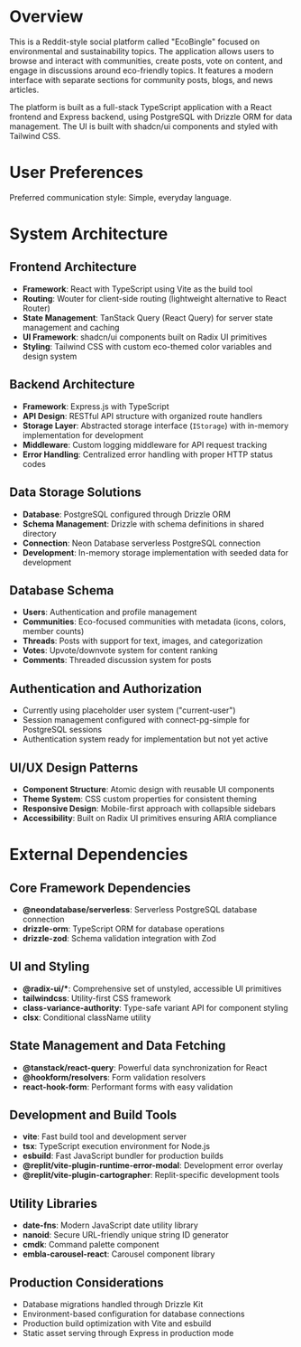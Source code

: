 # Overview

This is a Reddit-style social platform called "EcoBingle" focused on environmental and sustainability topics. The application allows users to browse and interact with communities, create posts, vote on content, and engage in discussions around eco-friendly topics. It features a modern interface with separate sections for community posts, blogs, and news articles.

The platform is built as a full-stack TypeScript application with a React frontend and Express backend, using PostgreSQL with Drizzle ORM for data management. The UI is built with shadcn/ui components and styled with Tailwind CSS.

# User Preferences

Preferred communication style: Simple, everyday language.

# System Architecture

## Frontend Architecture

- **Framework**: React with TypeScript using Vite as the build tool
- **Routing**: Wouter for client-side routing (lightweight alternative to React Router)
- **State Management**: TanStack Query (React Query) for server state management and caching
- **UI Framework**: shadcn/ui components built on Radix UI primitives
- **Styling**: Tailwind CSS with custom eco-themed color variables and design system

## Backend Architecture

- **Framework**: Express.js with TypeScript
- **API Design**: RESTful API structure with organized route handlers
- **Storage Layer**: Abstracted storage interface (`IStorage`) with in-memory implementation for development
- **Middleware**: Custom logging middleware for API request tracking
- **Error Handling**: Centralized error handling with proper HTTP status codes

## Data Storage Solutions

- **Database**: PostgreSQL configured through Drizzle ORM
- **Schema Management**: Drizzle with schema definitions in shared directory
- **Connection**: Neon Database serverless PostgreSQL connection
- **Development**: In-memory storage implementation with seeded data for development

## Database Schema

- **Users**: Authentication and profile management
- **Communities**: Eco-focused communities with metadata (icons, colors, member counts)
- **Threads**: Posts with support for text, images, and categorization
- **Votes**: Upvote/downvote system for content ranking
- **Comments**: Threaded discussion system for posts

## Authentication and Authorization

- Currently using placeholder user system ("current-user")
- Session management configured with connect-pg-simple for PostgreSQL sessions
- Authentication system ready for implementation but not yet active

## UI/UX Design Patterns

- **Component Structure**: Atomic design with reusable UI components
- **Theme System**: CSS custom properties for consistent theming
- **Responsive Design**: Mobile-first approach with collapsible sidebars
- **Accessibility**: Built on Radix UI primitives ensuring ARIA compliance

# External Dependencies

## Core Framework Dependencies

- **@neondatabase/serverless**: Serverless PostgreSQL database connection
- **drizzle-orm**: TypeScript ORM for database operations
- **drizzle-zod**: Schema validation integration with Zod

## UI and Styling

- **@radix-ui/\***: Comprehensive set of unstyled, accessible UI primitives
- **tailwindcss**: Utility-first CSS framework
- **class-variance-authority**: Type-safe variant API for component styling
- **clsx**: Conditional className utility

## State Management and Data Fetching

- **@tanstack/react-query**: Powerful data synchronization for React
- **@hookform/resolvers**: Form validation resolvers
- **react-hook-form**: Performant forms with easy validation

## Development and Build Tools

- **vite**: Fast build tool and development server
- **tsx**: TypeScript execution environment for Node.js
- **esbuild**: Fast JavaScript bundler for production builds
- **@replit/vite-plugin-runtime-error-modal**: Development error overlay
- **@replit/vite-plugin-cartographer**: Replit-specific development tools

## Utility Libraries

- **date-fns**: Modern JavaScript date utility library
- **nanoid**: Secure URL-friendly unique string ID generator
- **cmdk**: Command palette component
- **embla-carousel-react**: Carousel component library

## Production Considerations

- Database migrations handled through Drizzle Kit
- Environment-based configuration for database connections
- Production build optimization with Vite and esbuild
- Static asset serving through Express in production mode
